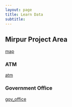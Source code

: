 ```yaml
---
layout: page
title: Learn Data
subtitle:
---
```



## Mirpur Project Area

[map]("/assets/img/learndata/Full_Grid.png")




### ATM
[atm]("/assets/img/learndata/atm.png")



### Government Office
[gov_office]("/assets/img/learndata/gov_office.png")